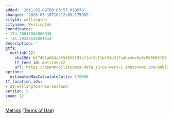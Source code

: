 ```yaml
---
added: '2011-02-09T00:03:53.018978'
changed: '2020-03-10T10:12:09.175902'
cityid: wellington
cityname: Wellington
coordinates:
- 174.78012084960938
- -41.29328546081614
description: ''
gtfs:
  metlink-22:
    sha256: 0f7461a884a5f58856191cf1ef2c11bf31d317a4be4ee5e0c590665f08f5da6e
    tf_feed_id: metlink/22
    url: https://openmobilitydata-data.s3-us-west-1.amazonaws.com/public/feeds/metlink/22/20200303/gtfs.zip
options:
  estimatedMaxCalculateCalls: 170000
tf_location_ids:
- 29-wellington-new-zealand
version: 5
zoom: 12
---
```


[Metlink](http://www.metlink.org.nz/) ([Terms of Use](http://www.metlink.org.nz/gtf-terms-of-use/))
